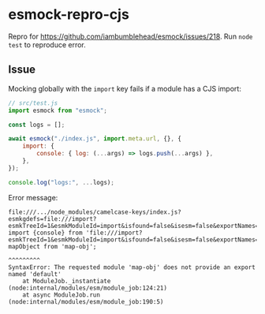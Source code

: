 # esmock-repro-cjs

Repro for https://github.com/iambumblehead/esmock/issues/218. Run `node test` to reproduce error.

## Issue

Mocking globally with the `import` key fails if a module has a CJS import:

```js
// src/test.js
import esmock from "esmock";

const logs = [];

await esmock("./index.js", import.meta.url, {}, {
	import: {
		console: { log: (...args) => logs.push(...args) },
	},
});

console.log("logs:", ...logs);
```

Error message:

```
file:///.../node_modules/camelcase-keys/index.js?esmkgdefs=file:///import?esmkTreeId=1&esmkModuleId=import&isfound=false&isesm=false&exportNames=console:1
import {console} from 'file:///import?esmkTreeId=1&esmkModuleId=import&isfound=false&isesm=false&exportNames=console';import mapObject from 'map-obj';
                                                                                                                             ^^^^^^^^^
SyntaxError: The requested module 'map-obj' does not provide an export named 'default'
    at ModuleJob._instantiate (node:internal/modules/esm/module_job:124:21)
    at async ModuleJob.run (node:internal/modules/esm/module_job:190:5)
```

